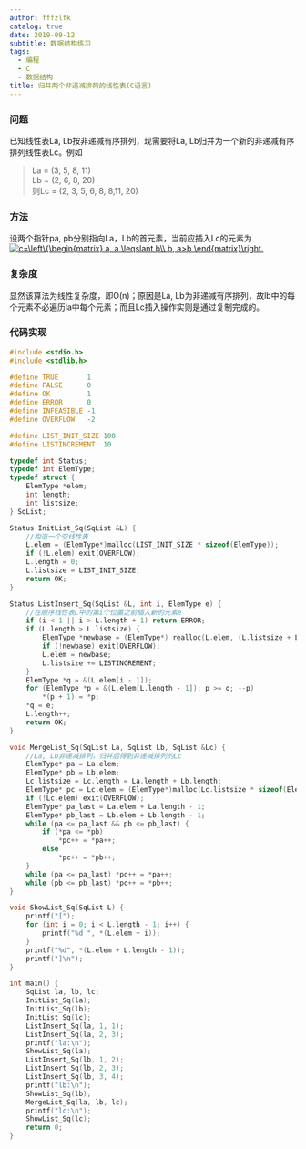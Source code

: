 ```yaml
---
author: fffzlfk
catalog: true
date: 2019-09-12
subtitle: 数据结构练习
tags:
  - 编程
  - C
  - 数据结构
title: 归并两个非递减排列的线性表(C语言)
---
```



### 问题
已知线性表La, Lb按非递减有序排列，现需要将La, Lb归并为一个新的非递减有序排列线性表Lc。例如
>La = (3, 5, 8, 11)                              
>Lb = (2, 6, 8, 20)          
>则Lc = (2, 3, 5, 6, 8, 8,11, 20)

### 方法
设两个指针pa, pb分别指向La，Lb的首元素，当前应插入Lc的元素为<a href="https://www.codecogs.com/eqnedit.php?latex=c=\left\{\begin{matrix}&space;a,&space;a&space;\leqslant&space;b\\&space;b,&space;a>b&space;\end{matrix}\right." target="_blank"><img src="https://latex.codecogs.com/gif.latex?c=\left\{\begin{matrix}&space;a,&space;a&space;\leqslant&space;b\\&space;b,&space;a>b&space;\end{matrix}\right." title="c=\left\{\begin{matrix} a, a \leqslant b\\ b, a>b \end{matrix}\right." /></a>
### 复杂度
显然该算法为线性复杂度，即O(n)；原因是La, Lb为非递减有序排列，故lb中的每个元素不必遍历la中每个元素；而且Lc插入操作实则是通过复制完成的。
### 代码实现
```cpp
#include <stdio.h>
#include <stdlib.h>

#define TRUE       1
#define FALSE      0
#define OK         1
#define ERROR      0
#define INFEASIBLE -1
#define OVERFLOW   -2

#define LIST_INIT_SIZE 100
#define LISTINCREMENT  10

typedef int Status;
typedef int ElemType;
typedef struct {
	ElemType *elem;
	int length;
	int listsize;
} SqList;

Status InitList_Sq(SqList &L) {
	//构造一个空线性表
	L.elem = (ElemType*)malloc(LIST_INIT_SIZE * sizeof(ElemType));
	if (!L.elem) exit(OVERFLOW);
	L.length = 0;
	L.listsize = LIST_INIT_SIZE;
	return OK;
}

Status ListInsert_Sq(SqList &L, int i, ElemType e) {
	//在顺序线性表L中的第i个位置之前插入新的元素e
	if (i < 1 || i > L.length + 1) return ERROR;
	if (L.length > L.listsize) {
		ElemType *newbase = (ElemType*) realloc(L.elem, (L.listsize + LISTINCREMENT) * sizeof (ElemType));
		if (!newbase) exit(OVERFLOW);
		L.elem = newbase;
		L.listsize += LISTINCREMENT;
	}
	ElemType *q = &(L.elem[i - 1]);
	for (ElemType *p = &(L.elem[L.length - 1]); p >= q; --p)
		*(p + 1) = *p;
	*q = e;
	L.length++;
	return OK;
}

void MergeList_Sq(SqList La, SqList Lb, SqList &Lc) {
	//La, Lb非递减排列，归并后得到非递减排列的Lc
	ElemType* pa = La.elem;
	ElemType* pb = Lb.elem;
	Lc.listsize = Lc.length = La.length + Lb.length;
	ElemType* pc = Lc.elem = (ElemType*)malloc(Lc.listsize * sizeof(ElemType));
	if (!Lc.elem) exit(OVERFLOW);
	ElemType* pa_last = La.elem + La.length - 1;
	ElemType* pb_last = Lb.elem + Lb.length - 1;
	while (pa <= pa_last && pb <= pb_last) {
		if (*pa <= *pb)
			*pc++ = *pa++;
		else
			*pc++ = *pb++;
	}
	while (pa <= pa_last) *pc++ = *pa++;
	while (pb <= pb_last) *pc++ = *pb++;
}

void ShowList_Sq(SqList L) {
	printf("[");
	for (int i = 0; i < L.length - 1; i++) {
		printf("%d ", *(L.elem + i));
	}
	printf("%d", *(L.elem + L.length - 1));
	printf("]\n");
}

int main() {
	SqList la, lb, lc;
	InitList_Sq(la);
	InitList_Sq(lb);
	InitList_Sq(lc);
	ListInsert_Sq(la, 1, 1);
	ListInsert_Sq(la, 2, 3);
	printf("la:\n");
	ShowList_Sq(la);
	ListInsert_Sq(lb, 1, 2);
	ListInsert_Sq(lb, 2, 3);
	ListInsert_Sq(lb, 3, 4);
	printf("lb:\n");
	ShowList_Sq(lb);
	MergeList_Sq(la, lb, lc);
	printf("lc:\n");
	ShowList_Sq(lc);
	return 0;
}
```